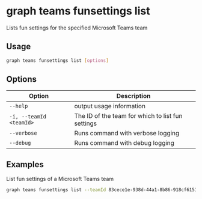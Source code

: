 # graph teams funsettings list

Lists fun settings for the specified Microsoft Teams team

## Usage

```sh
graph teams funsettings list [options]
```

## Options

Option|Description
------|-----------
`--help`|output usage information
`-i, --teamId <teamId>`|The ID of the team for which to list fun settings
`--verbose`|Runs command with verbose logging
`--debug`|Runs command with debug logging

## Examples

List fun settings of a Microsoft Teams team

```sh
graph teams funsettings list --teamId 83cece1e-938d-44a1-8b86-918cf6151957
```